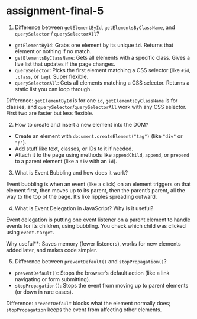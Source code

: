 # assignment-final-5


1. Difference between `getElementById`, `getElementsByClassName`, and `querySelector` / `querySelectorAll`?

- `getElementById`: Grabs one element by its unique `id`. Returns that element or nothing if no match.
- `getElementsByClassName`: Gets all elements with a specific class. Gives a live list that updates if the page changes.
- `querySelector`: Picks the first element matching a CSS selector (like `#id`, `.class`, or `tag`). Super flexible.
- `querySelectorAll`: Gets all elements matching a CSS selector. Returns a static list you can loop through.

Difference: `getElementById` is for one `id`, `getElementsByClassName` is for classes, and `querySelector`/`querySelectorAll` work with any CSS selector. First two are faster but less flexible.



2. How to create and insert a new element into the DOM?

- Create an element with `document.createElement("tag")` (like `"div"` or `"p"`).
- Add stuff like text, classes, or IDs to it if needed.
- Attach it to the page using methods like `appendChild`, `append`, or `prepend` to a parent element (like a `div` with an `id`).



3. What is Event Bubbling and how does it work?

Event bubbling is when an event (like a click) on an element triggers on that element first, then moves up to its parent, then the parent’s parent, all the way to the top of the page. It’s like ripples spreading outward.



4. What is Event Delegation in JavaScript? Why is it useful?

Event delegation is putting one event listener on a parent element to handle events for its children, using bubbling. You check which child was clicked using `event.target`.

Why useful**: Saves memory (fewer listeners), works for new elements added later, and makes code simpler.



5. Difference between `preventDefault()` and `stopPropagation()`?

- `preventDefault()`: Stops the browser’s default action (like a link navigating or form submitting).
- `stopPropagation()`: Stops the event from moving up to parent elements (or down in rare cases).

Difference: `preventDefault` blocks what the element normally does; `stopPropagation` keeps the event from affecting other elements.
